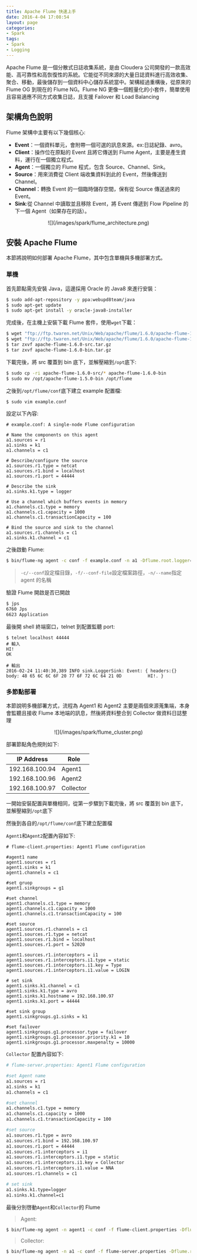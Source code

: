 ```yaml
---
title: Apache Flume 快速上手
date: 2016-4-04 17:08:54
layout: page
categories:
- Spark
tags:
- Spark
- Logging
---
```

Apache Flume 是一個分散式日誌收集系統，是由 Cloudera 公司開發的一款高效能、高可靠性和高恢復性的系統。它能從不同來源的大量日誌資料進行高效收集、聚合、移動，最後儲存到一個資料中心儲存系統當中。架構經過重構後，從原來的 Flume OG 到現在的 Flume NG。Flume NG 更像一個輕量化的小套件，簡單使用且容易適應不同方式收集日誌，且支援 Failover 和 Load Balancing

<!--more-->

## 架構角色說明
Flume 架構中主要有以下幾個核心:
* **Event**：一個資料單元，會附帶一個可選的訊息來源。ex:日誌紀錄、avro。
* **Client**：操作位在原點的 Event 且將它傳送到 Flume Agent，主要是產生資料，運行在一個獨立程式。
* **Agent**：一個獨立的 Flume 程式，包含 Source、Channel、Sink。
* **Source**：用來消費從 Client 端收集資料到此的 Event，然後傳送到 Channel。
* **Channel**：轉換 Event 的一個臨時儲存空間，保有從 Source 傳送過來的 Event。
* **Sink**:從 Channel 中讀取並且移除 Event，將 Event 傳遞到 Flow Pipeline 的下一個 Agent（如果存在的話）。

<center>![](/images/spark/flume_architecture.png)</center>

## 安裝 Apache Flume
本節將說明如何部署 Apache Flume，其中包含單機與多機部署方式。

### 單機
首先節點需先安裝 Java，這邊採用 Oracle 的 Java8 來進行安裝：
```sh
$ sudo add-apt-repository -y ppa:webupd8team/java
$ sudo apt-get update
$ sudo apt-get install -y oracle-java8-installer
```

完成後，在主機上安裝下載 Flume 套件，使用`wget`下載：
```sh
$ wget "ftp://ftp.twaren.net/Unix/Web/apache/flume/1.6.0/apache-flume-1.6.0-src.tar.gz"
$ wget "ftp://ftp.twaren.net/Unix/Web/apache/flume/1.6.0/apache-flume-1.6.0-bin.tar.gz"
$ tar zxvf apache-flume-1.6.0-src.tar.gz
$ tar zxvf apache-flume-1.6.0-bin.tar.gz
```

下載完後，將 src 覆蓋到 bin 底下，並解壓縮到`/opt`底下:
```sh
$ sudo cp -ri apache-flume-1.6.0-src/* apache-flume-1.6.0-bin
$ sudo mv /opt/apache-flume-1.5.0-bin /opt/flume
```

之後到`/opt/flume/conf`底下建立 example 配置檔:
```sh
$ sudo vim example.conf
```

設定以下內容:
```
# example.conf: A single-node Flume configuration

# Name the components on this agent
a1.sources = r1
a1.sinks = k1
a1.channels = c1

# Describe/configure the source
a1.sources.r1.type = netcat
a1.sources.r1.bind = localhost
a1.sources.r1.port = 44444

# Describe the sink
a1.sinks.k1.type = logger

# Use a channel which buffers events in memory
a1.channels.c1.type = memory
a1.channels.c1.capacity = 1000
a1.channels.c1.transactionCapacity = 100

# Bind the source and sink to the channel
a1.sources.r1.channels = c1
a1.sinks.k1.channel = c1
```

之後啟動 Flume:
```sh
$ bin/flume-ng agent -c conf -f example.conf -n a1 -Dflume.root.logger=INFO,console
```
>`-c/--conf`設定檔目錄，`-f/--conf-file`設定檔案路徑，`-n/--name`指定 agent 的名稱

驗證 Flume 開啟是否已開啟
```sh
$ jps
6760 Jps
6623 Application
```

最後開 shell 終端窗口，telnet 到配置監聽 port:
```
$ telnet localhost 44444
# 輸入
HI!
OK

# 輸出
2016-02-24 11:40:30,389 INFO sink.LoggerSink: Event: { headers:{} body: 48 65 6C 6C 6F 20 77 6F 72 6C 64 21 0D          HI!. }
```

### 多節點部署
本節說明多機部署方式，流程為 Agent1 和 Agent2 主要是兩個來源蒐集端，本身會監聽且接收 Flume 本地端的訊息，然後將資料整合到 Collector 做資料日誌整理

<center>![](/images/spark/flume_cluster.png)</center>

部署節點角色規則如下:

|  IP Address  |	Role   	|
|--------------|------------|
|192.168.100.94|  Agent1 	|
|192.168.100.96|  Agent2 	|
|192.168.100.97|  Collector |

一開始安裝配置與單機相同，從第一步驟到下載完後，將 src 覆蓋到 bin 底下，並解壓縮到`/opt`底下

然後到各自的`/opt/flume/conf`底下建立配置檔

`Agent1`和`Agent2`配置內容如下:
```
# flume-client.properties: Agent1 Flume configuration

#agent1 name
agent1.sources = r1
agent1.sinks = k1
agent1.channels = c1

#set gruop
agent1.sinkgroups = g1

#set channel
agent1.channels.c1.type = memory
agent1.channels.c1.capacity = 1000
agent1.channels.c1.transactionCapacity = 100

#set source
agent1.sources.r1.channels = c1
agent1.sources.r1.type = netcat
agent1.sources.r1.bind = localhost
agent1.sources.r1.port = 52020

agent1.sources.r1.interceptors = i1
agent1.sources.r1.interceptors.i1.type = static
agent1.sources.r1.interceptors.i1.key = Type
agent1.sources.r1.interceptors.i1.value = LOGIN

# set sink
agent1.sinks.k1.channel = c1
agent1.sinks.k1.type = avro
agent1.sinks.k1.hostname = 192.168.100.97
agent1.sinks.k1.port = 44444

#set sink group
agent1.sinkgroups.g1.sinks = k1

#set failover
agent1.sinkgroups.g1.processor.type = failover
agent1.sinkgroups.g1.processor.priority.k1 = 10
agent1.sinkgroups.g1.processor.maxpenalty = 10000
```

`Collector` 配置內容如下:
```sh
# flume-server.properties: Agent1 Flume configuration

#set Agent name
a1.sources = r1
a1.sinks = k1
a1.channels = c1

#set channel
a1.channels.c1.type = memory
a1.channels.c1.capacity = 1000
a1.channels.c1.transactionCapacity = 100

#set source
a1.sources.r1.type = avro
a1.sources.r1.bind = 192.168.100.97
a1.sources.r1.port = 44444
a1.sources.r1.interceptors = i1
a1.sources.r1.interceptors.i1.type = static
a1.sources.r1.interceptors.i1.key = Collector
a1.sources.r1.interceptors.i1.value = NNA
a1.sources.r1.channels = c1

# set sink
a1.sinks.k1.type=logger
a1.sinks.k1.channel=c1
```

最後分別啓動`Agent`和`Collector`的 Flume
>Agent:
```sh
$ bin/flume-ng agent -n agent1 -c conf -f flume-client.properties -Dflume.root.logger=DEBUG,console
```


>Collector:
```sh
$ bin/flume-ng agent -n a1 -c conf -f flume-server.properties -Dflume.root.logger=DEBUG,console
```
